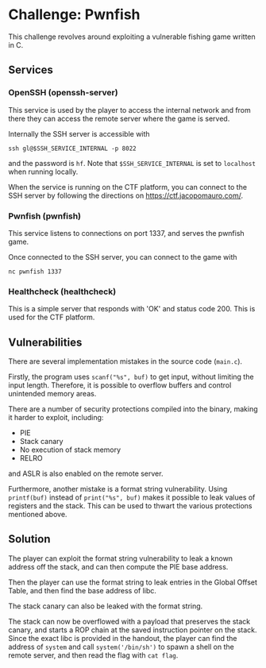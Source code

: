 # Challenge: Pwnfish
This challenge revolves around exploiting a vulnerable fishing game written in C.

## Services

### OpenSSH (openssh-server)
This service is used by the player to access the internal network
and from there they can access the remote server where the game is served.

Internally the SSH server is accessible with
```
ssh gl@$SSH_SERVICE_INTERNAL -p 8022
```
and the password is `hf`. Note that `$SSH_SERVICE_INTERNAL` is set to `localhost` when running locally.

When the service is running on the CTF platform, you can connect to the SSH server
by following the directions on https://ctf.jacopomauro.com/.


### Pwnfish (pwnfish)

This service listens to connections on port 1337,
and serves the pwnfish game.

Once connected to the SSH server, you can connect to the game with
```
nc pwnfish 1337
```

### Healthcheck (healthcheck)

This is a simple server that responds with 'OK' and status code 200. This is used for the CTF platform.


## Vulnerabilities

There are several implementation mistakes in the source code (`main.c`).

Firstly, the program uses `scanf("%s", buf)` to get input, without limiting the input length.
Therefore, it is possible to overflow buffers and control unintended memory areas.

There are a number of security protections compiled into the binary,
making it harder to exploit, including:
- PIE
- Stack canary
- No execution of stack memory
- RELRO

and ASLR is also enabled on the remote server.


Furthermore, another mistake is a format string vulnerability.
Using `printf(buf)` instead of `print("%s", buf)` makes it
possible to leak values of registers and the stack.
This can be used to thwart the various protections mentioned above.


## Solution
The player can exploit the format string vulnerability to 
leak a known address off the stack, and can then compute the PIE base address.

Then the player can use the format string to leak entries in the Global Offset Table, 
and then find the base address of libc.

The stack canary can also be leaked with the format string.

The stack can now be overflowed with a payload that
preserves the stack canary, and starts a ROP chain at the
saved instruction pointer on the stack.
Since the exact libc is provided in the handout, the player
can find the address of `system` and call `system('/bin/sh')` 
to spawn a shell on the remote server, and then read the flag
with `cat flag`.

